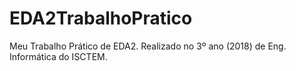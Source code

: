 # EDA2TrabalhoPratico
Meu Trabalho Prático de EDA2. Realizado no 3º ano (2018) de Eng. Informática do ISCTEM.

